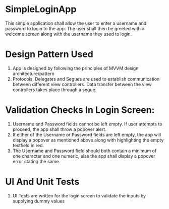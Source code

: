 # SimpleLoginApp
This simple application shall allow the user to enter a username and password to login to the app. The user shall then be greeted with a welcome screen along with the username they used to login.

# Design Pattern Used
1. App is designed by following the principles of MVVM design architecture/pattern
2. Protocols, Delegates and Segues are used to establish communication between different view controllers. Data transfer between the view controllers takes place through a segue.

# Validation Checks In Login Screen:
1. Username and Password fields cannot be left empty. If user attempts to proceed, the app shall throw a popover alert. 
2. If either of the Username or Password fields are left empty, the app will display a popover as mentioned above along with highlighting the empty textfield in red.
3. The Username and Password field should both contain a minimum of one character and one numeric, else the app shall display a popover error stating the same.

# UI And Unit Tests
1. UI Tests are written for the login screen to validate the inputs by supplying dummy values

